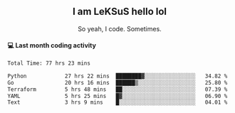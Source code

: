 <h2 align="center">I am LeKSuS hello lol</h2>
<p align="center">So yeah, I code. Sometimes.</p>

#### :computer: Last month coding activity
<!--START_SECTION:waka-->

```txt
Total Time: 77 hrs 23 mins

Python            27 hrs 22 mins  ████████▓░░░░░░░░░░░░░░░░   34.82 %
Go                20 hrs 16 mins  ██████▒░░░░░░░░░░░░░░░░░░   25.80 %
Terraform         5 hrs 48 mins   ██░░░░░░░░░░░░░░░░░░░░░░░   07.39 %
YAML              5 hrs 25 mins   █▓░░░░░░░░░░░░░░░░░░░░░░░   06.90 %
Text              3 hrs 9 mins    █░░░░░░░░░░░░░░░░░░░░░░░░   04.01 %
```

<!--END_SECTION:waka-->
